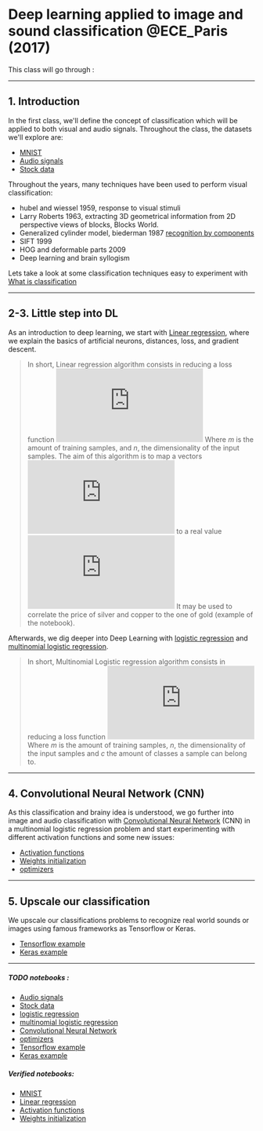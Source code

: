 # Deep learning applied to image and sound classification @ECE_Paris (2017)




This class will go through :

---
## 1. Introduction
In the first class, we'll define the concept of classification which will be applied to both visual and audio signals.
Throughout the class, the datasets we'll explore are:
- [MNIST](https://nbviewer.jupyter.org/github/marc-moreaux/Deep-Learning-classes/blob/master/notebooks/dataset_MNIST.ipynb)
- [Audio signals]()
- [Stock data]()

Throughout the years, many techniques have been used to perform visual classification:
- hubel and wiessel 1959, response to visual stimuli 
- Larry Roberts 1963, extracting 3D geometrical information from 2D perspective views of blocks, Blocks World.
- Generalized cylinder model, biederman 1987 [recognition by components](https://www.google.fr/url?sa=t&rct=j&q=&esrc=s&source=web&cd=1&cad=rja&uact=8&ved=0ahUKEwjp46-fuf7UAhUC1hQKHdZjDbYQFggoMAA&url=http%3A%2F%2Fwww.cs.cmu.edu%2F~efros%2Fcourses%2FLBMV09%2Fpresentations%2FObjectsParts.ppt&usg=AFQjCNF6ZRmjAYKnSe_NgcMKh4UDcFVrYQ)
- SIFT 1999
- HOG and deformable parts 2009
- Deep learning and brain syllogism

Lets take a look at some classification techniques easy to experiment with [What is classification](https://nbviewer.jupyter.org/github/marc-moreaux/Deep-Learning-classes/blob/master/notebooks/Classification.ipynb)

---
## 2-3. Little step into DL
As an introduction to deep learning, we start with [Linear regression](https://nbviewer.jupyter.org/github/marc-moreaux/Deep-Learning-classes/blob/master/notebooks/linear_regression.ipynb), where we explain the basics of artificial neurons, distances, loss, and gradient descent. 

>In short, Linear regression algorithm consists in reducing a loss function
![equation](http://latex.codecogs.com/gif.latex?l%20%3A%20%5Cmathbb%7BR%7D%5E%7Bn*m%7D%20%5Cto%20%5Cmathbb%7BR%7D%5E%7Bm%7D)
Where *m* is the amount of training samples, and *n*, the dimensionality of the input samples.
The aim of this algorithm is to map a vectors
![equation](http://latex.codecogs.com/gif.latex?%5Cmathbb%7BR%7D%5E%7Bn%7D)
to a real value
![equation](http://latex.codecogs.com/gif.latex?%5Cmathbb%7BR%7D)
It may be used to correlate the price of silver and copper to the one of gold (example of the notebook).

Afterwards, we dig deeper into Deep Learning with [logistic regression](https://nbviewer.jupyter.org/github/marc-moreaux/Deep-Learning-classes/blob/master/notebooks/Logistic_regression.ipynb) and [multinomial logistic regression]().

>In short, Multinomial Logistic regression algorithm consists in reducing a loss function 
![equation](http://latex.codecogs.com/gif.latex?l%20%3A%20%5Cmathbb%7BR%7D%5E%7Bn*m%7D%20%5Cto%20%5Cmathbb%7BR%7D%5E%7Bm*c%7D)
Where *m* is the amount of training samples, *n*, the dimensionality of the input samples and *c* the amount of classes a sample can belong to.

---
## 4. Convolutional Neural Network (CNN)
As this classification and brainy idea is understood, we go further into image and audio classification with [Convolutional Neural Network]() (CNN) in a multinomial logistic regression problem and start experimenting with different activation functions and some new issues:
- [Activation functions](https://nbviewer.jupyter.org/github/marc-moreaux/Deep-Learning-classes/blob/master/notebooks/activation.ipynb)
- [Weights initialization](https://nbviewer.jupyter.org/github/marc-moreaux/Deep-Learning-classes/blob/master/notebooks/activations_initializers.ipynb)
- [optimizers]()

---
## 5. Upscale our classification
We upscale our classifications problems to recognize real world sounds or images using famous frameworks as Tensorflow or Keras.
- [Tensorflow example]()
- [Keras example]()



---
##### TODO notebooks : 
- [Audio signals]()
- [Stock data]()
- [logistic regression](https://nbviewer.jupyter.org/github/marc-moreaux/Deep-Learning-classes/blob/master/notebooks/Logistic_regression.ipynb)
- [multinomial logistic regression]()
- [Convolutional Neural Network]()
- [optimizers]()
- [Tensorflow example]()
- [Keras example]()


##### Verified notebooks:
- [MNIST](https://nbviewer.jupyter.org/github/marc-moreaux/Deep-Learning-classes/blob/master/notebooks/dataset_MNIST.ipynb)
- [Linear regression](https://nbviewer.jupyter.org/github/marc-moreaux/Deep-Learning-classes/blob/master/notebooks/linear_regression.ipynb)
- [Activation functions](https://nbviewer.jupyter.org/github/marc-moreaux/Deep-Learning-classes/blob/master/notebooks/activation.ipynb)
- [Weights initialization](https://nbviewer.jupyter.org/github/marc-moreaux/Deep-Learning-classes/blob/master/notebooks/activations_initializers.ipynb)